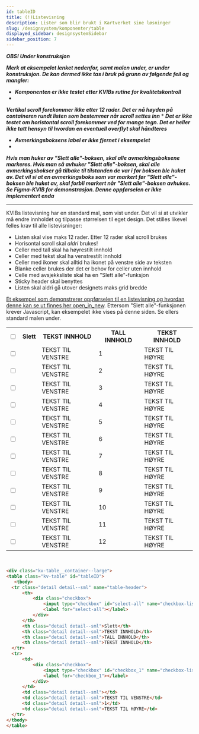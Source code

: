 ```yaml
---
id: tableID
title: (!)Listevisning
description: Lister som blir brukt i Kartverket sine løsninger
slug: /designsystem/komponenter/table
displayed_sidebar: designsystemSidebar
sidebar_position: 7
---
```

_**OBS! Under konstruksjon**_

_**Merk at eksempelet lenket nedenfor, samt malen under, er under konstruksjon. De kan dermed ikke tas i bruk på grunn
av følgende feil og mangler:**_

* _**Komponenten er ikke testet etter KVIBs rutine for kvalitetskontroll**_
*
_**Vertikal scroll forekommer ikke etter 12 rader. Det er nå høyden på containeren rundt listen som bestemmer når scroll
settes inn**_
*
_**Det er ikke testet om horistontal scroll forekommer ved for mange tegn. Det er heller ikke tatt hensyn til hvordan en
eventuell overflyt skal håndteres**_
* _**Avmerkingsboksens label er ikke fjernet i eksempelet**_
*
_**Hvis man huker av "Slett alle"-boksen, skal alle avmerkingsboksene markeres. Hvis man så avhuker "Slett alle"-boksen,
skal alle avmerkingsbokser gå tilbake til tilstanden de var i før boksen ble huket av. Det vil si at en avmerkingsboks
som var markert før "Slett alle"-boksen ble huket av, skal forbli markert når "Slett alle"-boksen avhukes. Se Figma-KVIB
for demonstrasjon. Denne oppførselen er ikke implementert enda**_

<hr/>


KVIBs listevisning har en standard mal, som vist under. Det vil si at utvikler må endre innholdet og tilpasse størrelsen
til eget design. Det stilles likevel felles krav til alle listevisninger:

* Listen skal vise maks 12 rader. Etter 12 rader skal scroll brukes
* Horisontal scroll skal _aldri_ brukes!
* Celler med tall skal ha høyrestilt innhold
* Celler med tekst skal ha venstrestilt innhold
* Celler med ikoner skal alltid ha ikonet på venstre side av teksten
* Blanke celler brukes der det er behov for celler uten innhold
* Celle med avsjekksliste skal ha en "Slett alle"-funksjon
* Sticky header skal benyttes
* Listen skal aldri gå utover designets maks grid bredde

[Et eksempel som demonstrerer oppførselen til en listevisning og hvordan denne kan se ut finnes her <span class="material-symbols-outlined">open_in_new</span>](pathname:///html/table.html).
Ettersom "Slett alle"-funksjonen krever Javascript, kan eksempelet ikke vises på denne siden. Se ellers standard malen
under.

<div class="kv-table__container--large">
<table class="kv-table" id="tableID">
     <tbody>
    <tr class="detail detail--sml" name="table-header">
        <th>
            <div class="checkbox">
                <input type="checkbox" id="select-all" name="checkbox-list"/>
                <label for="select-all"></label>
            </div>
        </th>
        <th class="detail detail--sml">Slett</th>
        <th class="detail detail--sml">TEKST INNHOLD</th>
        <th class="detail detail--sml">TALL INNHOLD</th>
        <th class="detail detail--sml">TEKST INNHOLD</th>
    </tr>
    <tr>
        <td><div class="checkbox"><input type="checkbox" id="checkbox_1" name="checkbox-list"/><label for="checkbox_1"></label></div></td>
        <td class="detail detail--sml"></td>
        <td class="detail detail--sml">TEKST TIL VENSTRE</td>
        <td class="detail detail--sml">1</td>
        <td class="detail detail--sml">TEKST TIL HØYRE</td>
    </tr>
    <tr>
        <td><div class="checkbox"><input type="checkbox" id="checkbox_2" name="checkbox-list"/><label for="checkbox_2"></label></div></td>
        <td class="detail detail--sml"></td>
        <td class="detail detail--sml">TEKST TIL VENSTRE</td>
        <td class="detail detail--sml">2</td>
        <td class="detail detail--sml">TEKST TIL HØYRE</td>
    </tr>
    <tr>
        <td><div class="checkbox"><input type="checkbox" id="checkbox_3" name="checkbox-list"/><label for="checkbox_3"></label></div></td>
        <td class="detail detail--sml"></td>
        <td class="detail detail--sml">TEKST TIL VENSTRE</td>
        <td class="detail detail--sml">3</td>
        <td class="detail detail--sml">TEKST TIL HØYRE</td>
    </tr>
    <tr>
        <td><div class="checkbox"><input type="checkbox" id="checkbox_4" name="checkbox-list"/><label for="checkbox_4"></label></div></td>
        <td class="detail detail--sml"></td>
        <td class="detail detail--sml">TEKST TIL VENSTRE</td>
        <td class="detail detail--sml">4</td>
        <td class="detail detail--sml">TEKST TIL HØYRE</td>
    </tr>
    <tr>
        <td><div class="checkbox"><input type="checkbox" id="checkbox_5" name="checkbox-list"/><label for="checkbox_5"></label></div></td>
        <td class="detail detail--sml"></td>
        <td class="detail detail--sml">TEKST TIL VENSTRE</td>
        <td class="detail detail--sml">5</td>
        <td class="detail detail--sml">TEKST TIL HØYRE</td>
    </tr>
    <tr>
        <td><div class="checkbox"><input type="checkbox" id="checkbox_6" name="checkbox-list"/><label for="checkbox_6"></label></div></td>
        <td class="detail detail--sml"></td>
        <td class="detail detail--sml">TEKST TIL VENSTRE</td>
        <td class="detail detail--sml">6</td>
        <td class="detail detail--sml">TEKST TIL HØYRE</td>
    </tr>
    <tr>
        <td><div class="checkbox"><input type="checkbox" id="checkbox_7" name="checkbox-list"/><label for="checkbox_7"></label></div></td>
        <td class="detail detail--sml"></td>
        <td class="detail detail--sml">TEKST TIL VENSTRE</td>
        <td class="detail detail--sml">7</td>
        <td class="detail detail--sml">TEKST TIL HØYRE</td>
    </tr>
    <tr>
        <td><div class="checkbox"><input type="checkbox" id="checkbox_8" name="checkbox-list"/><label for="checkbox_8"></label></div></td>
        <td class="detail detail--sml"></td>
        <td class="detail detail--sml">TEKST TIL VENSTRE</td>
        <td class="detail detail--sml">8</td>
        <td class="detail detail--sml">TEKST TIL HØYRE</td>
    </tr>
    <tr>
        <td><div class="checkbox"><input type="checkbox" id="checkbox_9" name="checkbox-list"/><label for="checkbox_9"></label></div></td>
        <td class="detail detail--sml"></td>
        <td class="detail detail--sml">TEKST TIL VENSTRE</td>
        <td class="detail detail--sml">9</td>
        <td class="detail detail--sml">TEKST TIL HØYRE</td>
    </tr>
    <tr>
        <td><div class="checkbox"><input type="checkbox" id="checkbox_10" name="checkbox-list"/><label for="checkbox_10"></label></div></td>
        <td class="detail detail--sml"></td>
        <td class="detail detail--sml">TEKST TIL VENSTRE</td>
        <td class="detail detail--sml">10</td>
        <td class="detail detail--sml">TEKST TIL HØYRE</td>
    </tr>
    <tr>
        <td><div class="checkbox"><input type="checkbox" id="checkbox_11" name="checkbox-list"/><label for="checkbox_11"></label></div></td>
        <td class="detail detail--sml"></td>
        <td class="detail detail--sml">TEKST TIL VENSTRE</td>
        <td class="detail detail--sml">11</td>
        <td class="detail detail--sml">TEKST TIL HØYRE</td>
    </tr>
    <tr>
        <td><div class="checkbox"><input type="checkbox" id="checkbox_12" name="checkbox-list"/><label for="checkbox_12"></label></div></td>
        <td class="detail detail--sml"></td>
        <td class="detail detail--sml">TEKST TIL VENSTRE</td>
        <td class="detail detail--sml">12</td>
        <td class="detail detail--sml">TEKST TIL HØYRE</td>
    </tr>
</tbody>
  </table>
</div>

<br/>

  ```markdown
<div class="kv-table__container--large">
<table class="kv-table" id="tableID">
     <tbody>
    <tr class="detail detail--sml" name="table-header">
        <th>
            <div class="checkbox">
                <input type="checkbox" id="select-all" name="checkbox-list"/>
                <label for="select-all"></label>
            </div>
        </th>
        <th class="detail detail--sml">Slett</th>
        <th class="detail detail--sml">TEKST INNHOLD</th>
        <th class="detail detail--sml">TALL INNHOLD</th>
        <th class="detail detail--sml">TEKST INNHOLD</th>
    </tr>
    <tr>
        <td>
            <div class="checkbox">
                <input type="checkbox" id="checkbox_1" name="checkbox-list"/>
                <label for="checkbox_1"></label>
            </div>
        </td>
        <td class="detail detail--sml"></td>
        <td class="detail detail--sml">TEKST TIL VENSTRE</td>
        <td class="detail detail--sml">1</td>
        <td class="detail detail--sml">TEKST TIL HØYRE</td>
    </tr>
</tbody>
  </table>
  ```
